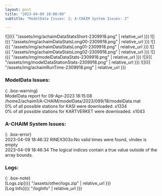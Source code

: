 ```yaml
---
layout: post
title: "2023-04-09 18:00:00"
subtitle: "ModelData Issues: 2; A-CHAIM System Issues: 2"

---
```


![]({{ "/assets/img/achaimDataStatsShort-2309918.png" | relative_url }})
![]({{ "/assets/img/achaimDataStatsLong00-2309918.png" | relative_url }})
![]({{ "/assets/img/achaimDataStatsLong01-2309918.png" | relative_url }})
![]({{ "/assets/img/achaimDataStatsLong02-2309918.png" | relative_url }})
![]({{ "/assets/img/modelDataDataStats-2309918.png" | relative_url }})
![]({{ "/assets/img/modelDataStationStats-2309918.png" | relative_url }})
![]({{ "/assets/img/achaimRunTime-2309918.png" | relative_url }})


### ModelData Issues:  
  
{: .box-warning}  
 ModelData report for 09-Apr-2023 18:15:08   
 /home2/achaim1/A-CHAIM/modelData/2023/099/18/modelData.mat   
 0% of all possible stations for KASI were downloaded. x1334   
 0% of all possible stations for KARTVERKET were downloaded. x1043   
  
### A-CHAIM System Issues:  
  
{: .box-error}  
2023-04-09 18:46:32 RINEX303o:No valid times were found, vIndex is empty  
2023-04-09 18:46:34 The logical indices contain a true value outside of the array bounds.  

### Logs:  
  
{: .box-note}  
[Logs.zip]({{ "/assets/other/logs.zip" | relative_url }})  
[Log Info]({{ "/logInfo" | relative_url }})  
